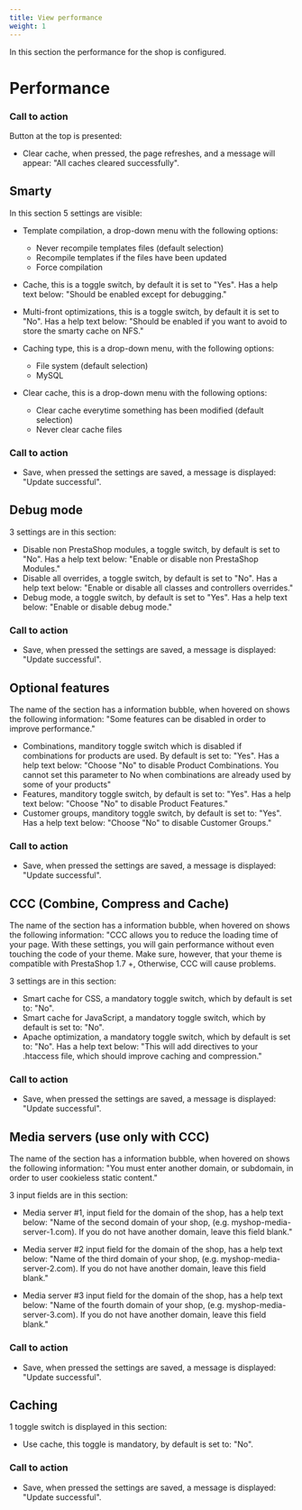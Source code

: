 ```yaml
---
title: View performance
weight: 1
---
```


In this section the performance for the shop is configured.

# Performance

### Call to action

Button at the top is presented:
 
 - Clear cache, when pressed, the page refreshes, and a message will appear: "All caches cleared successfully".

## Smarty

In this section 5 settings are visible:

 - Template compilation, a drop-down menu with the following options:
    - Never recompile templates files (default selection)
    - Recompile templates if the files have been updated
    - Force compilation
    
 - Cache, this is a toggle switch, by default it is set to "Yes". Has a help text below: "Should be enabled except for debugging."
 
 - Multi-front optimizations, this is a toggle switch, by default it is set to "No". Has a help text below: "Should be enabled if you want to avoid to store the smarty cache on NFS."
 
 - Caching type, this is a drop-down menu, with the following options:
    - File system (default selection)
    - MySQL
    
 - Clear cache, this is a drop-down menu with the following options:
    - Clear cache everytime something has been modified (default selection)
    - Never clear cache files

### Call to action

 - Save, when pressed the settings are saved, a message is displayed: "Update successful".

## Debug mode

3 settings are in this section:

 - Disable non PrestaShop modules, a toggle switch, by default is set to "No". Has a help text below: "Enable or disable non PrestaShop Modules."
 - Disable all overrides, a toggle switch, by default is set to "No". Has a help text below: "Enable or disable all classes and controllers overrides."
 - Debug mode, a toggle switch, by default is set to "Yes". Has a help text below: "Enable or disable debug mode."

### Call to action

 - Save, when pressed the settings are saved, a message is displayed: "Update successful".

## Optional features

The name of the section has a information bubble, when hovered on shows the following information: "Some features can be disabled in order to improve performance."

 - Combinations, manditory toggle switch which is disabled if combinations for products are used. By default is set to: "Yes". Has a help text below: "Choose "No" to disable Product Combinations.
You cannot set this parameter to No when combinations are already used by some of your products"
 - Features, manditory toggle switch, by default is set to: "Yes". Has a help text below: "Choose "No" to disable Product Features."
 - Customer groups, manditory toggle switch, by default is set to: "Yes". Has a help text below: "Choose "No" to disable Customer Groups."

### Call to action

 - Save, when pressed the settings are saved, a message is displayed: "Update successful".

## CCC (Combine, Compress and Cache)

The name of the section has a information bubble, when hovered on shows the following information: "CCC allows you to reduce the loading time of your page. With these settings, you will gain performance without even touching the code of your theme. Make sure, however, that your theme is compatible with PrestaShop 1.7 +, Otherwise, CCC will cause problems.

3 settings are in this section:

 - Smart cache for CSS, a mandatory toggle switch, which by default is set to: "No".
 - Smart cache for JavaScript, a mandatory toggle switch, which by default is set to: "No". 
 - Apache optimization, a mandatory toggle switch, which by default is set to: "No". Has a help text below: "This will add directives to your .htaccess file, which should improve caching and compression."

### Call to action  

 - Save, when pressed the settings are saved, a message is displayed: "Update successful".

## Media servers (use only with CCC) 

The name of the section has a information bubble, when hovered on shows the following information: "You must enter another domain, or subdomain, in order to user cookieless static content."

3 input fields are in this section:

 -  Media server #1, input field for the domain of the shop, has a help text below: "Name of the second domain of your shop, (e.g. myshop-media-server-1.com). If you do not have another domain, leave this field blank."
 
 -  Media server #2 input field for the domain of the shop, has a help text below: "Name of the third domain of your shop, (e.g. myshop-media-server-2.com). If you do not have another domain, leave this field blank."
 
 -  Media server #3 input field for the domain of the shop, has a help text below: "Name of the fourth domain of your shop, (e.g. myshop-media-server-3.com). If you do not have another domain, leave this field blank."

### Call to action  

 - Save, when pressed the settings are saved, a message is displayed: "Update successful".

## Caching

1 toggle switch is displayed in this section:

 - Use cache, this toggle is mandatory, by default is set to: "No".

### Call to action  

 - Save, when pressed the settings are saved, a message is displayed: "Update successful".
